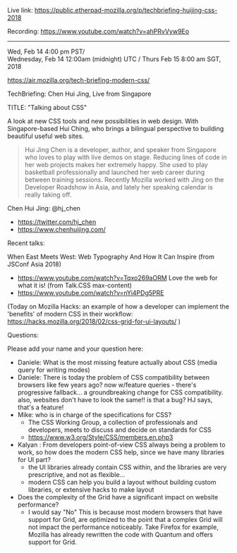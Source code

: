 Live link: https://public.etherpad-mozilla.org/p/techbriefing-huijing-css-2018

Recording: https://www.youtube.com/watch?v=ahPRvVyw9Eo

--------------------------------------------------------------

Wed, Feb 14 4:00 pm PST/  
Wednesday, Feb 14 12:00am (midnight) UTC / 
Thurs Feb 15 8:00 am SGT, 2018 

https://air.mozilla.org/tech-briefing-modern-css/

TechBriefing: Chen Hui Jing, Live from Singapore 

TITLE: "Talking about CSS"

A look at new CSS tools and new possibilities in web design. With Singapore-based Hui Ching, who brings a bilingual perspective to building beautiful useful web sites. 

> Hui Jing Chen is a developer, author, and speaker from Singapore who loves to play with live demos on stage. Reducing lines of code in her web projects makes her extremely happy. She used to play basketball professionally and launched her web career during between training sessions. Recently Mozilla worked with Jing on the Developer Roadshow in Asia, and lately her speaking calendar is really taking off. 

Chen Hui Jing: @hj_chen 
- https://twitter.com/hj_chen
- https://www.chenhuijing.com/

Recent talks: 
    
When East Meets West: Web Typography And How It Can Inspire (from JSConf Asia 2018)
- https://www.youtube.com/watch?v=Tqxo269aORM
Love the web for what it is! (from Talk.CSS max-content)
- https://www.youtube.com/watch?v=nYi4PDg5PRE
    
(Today on Mozilla Hacks: an example of how a developer can implement the 'benefits' of modern CSS in their workflow:
     https://hacks.mozilla.org/2018/02/css-grid-for-ui-layouts/ )

Questions: 
    
Please add your name and your question here:
* Daniele: What is the most missing feature actually about CSS (media query for writing modes)
* Daniele: There is today the problem of CSS compatibility between browsers like few years ago?  now w/feature queries - there's progressive fallback... a groundbreaking change for CSS compatibility. also, websites don't have to look the same!! is that a bug? HJ says, that's a feature! 
* Mike: who is in charge of the specifications for CSS?
  * The CSS Working Group, a collection of professionals and developers,  meets to discuss and decide on standards for CSS 
  * https://www.w3.org/Style/CSS/members.en.php3
* Kalyan : From developers point-of-view CSS always being a problem to work, so how does the modern CSS help, since we have many libraries for UI part? 
  * the UI libraries already contain CSS within, and the libraries are very prescriptive, and not as flexible... 
  * modern CSS can help you build a layout without building custom libraries, or extensive hacks to make layout 
* Does the complexity of the Grid have a significant impact on website performance?
  * I would say "No"  This is because most modern browsers that have support for Grid, are optimized to the point that a complex Grid will not impact the performance noticeably.  Take Firefox for example, Mozilla has already rewritten the code with Quantum and offers support for Grid.                                                          
